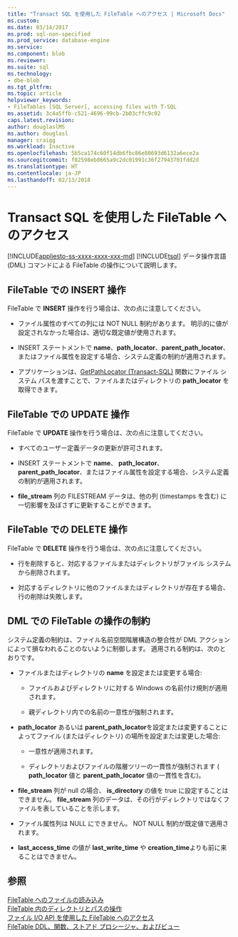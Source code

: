 ```yaml
---
title: "Transact SQL を使用した FileTable へのアクセス | Microsoft Docs"
ms.custom: 
ms.date: 03/14/2017
ms.prod: sql-non-specified
ms.prod_service: database-engine
ms.service: 
ms.component: blob
ms.reviewer: 
ms.suite: sql
ms.technology:
- dbe-blob
ms.tgt_pltfrm: 
ms.topic: article
helpviewer_keywords:
- FileTables [SQL Server], accessing files with T-SQL
ms.assetid: 3c4a5ffb-c521-4696-99cb-2b03cffc9c02
caps.latest.revision: 
author: douglaslMS
ms.author: douglasl
manager: craigg
ms.workload: Inactive
ms.openlocfilehash: 5b5ca174c60f14db6fbc86e80693d6132a6ece2a
ms.sourcegitcommit: f02598eb8665a9c2dc01991c36f27943701fdd2d
ms.translationtype: HT
ms.contentlocale: ja-JP
ms.lasthandoff: 02/13/2018
---
```

# <a name="access-filetables-with-transact-sql"></a>Transact SQL を使用した FileTable へのアクセス
[!INCLUDE[appliesto-ss-xxxx-xxxx-xxx-md](../../includes/appliesto-ss-xxxx-xxxx-xxx-md.md)]
[!INCLUDE[tsql](../../includes/tsql-md.md)] データ操作言語 (DML) コマンドによる FileTable の操作について説明します。  
  
##  <a name="BasicsInsert"></a> FileTable での INSERT 操作  
 FileTable で **INSERT** 操作を行う場合は、次の点に注意してください。  
  
-   ファイル属性のすべての列には NOT NULL 制約があります。 明示的に値が設定されなかった場合は、適切な既定値が使用されます。  
  
-   INSERT ステートメントで **name**、**path_locator**、**parent_path_locator**、またはファイル属性を設定する場合、システム定義の制約が適用されます。  
  
-   アプリケーションは、[GetPathLocator &#40;Transact-SQL&#41;](../../relational-databases/system-functions/getpathlocator-transact-sql.md) 関数にファイル システム パスを渡すことで、ファイルまたはディレクトリの **path_locator** を取得できます。  
  
##  <a name="BasicsUpdate"></a> FileTable での UPDATE 操作  
 FileTable で **UPDATE** 操作を行う場合は、次の点に注意してください。  
  
-   すべてのユーザー定義データの更新が許可されます。  
  
-   INSERT ステートメントで **name**、 **path_locator**、 **parent_path_locator**、またはファイル属性を設定する場合、システム定義の制約が適用されます。  
  
-   **file_stream** 列の FILESTREAM データは、他の列 (timestamps を含む) に一切影響を及ぼさずに更新することができます。  
  
##  <a name="BasicsDelete"></a> FileTable での DELETE 操作  
 FileTable で **DELETE** 操作を行う場合は、次の点に注意してください。  
  
-   行を削除すると、対応するファイルまたはディレクトリがファイル システムから削除されます。  
  
-   対応するディレクトリに他のファイルまたはディレクトリが存在する場合、行の削除は失敗します。  
  
##  <a name="BasicsConstraints"></a> DML での FileTable の操作の制約  
 システム定義の制約は、ファイル名前空間階層構造の整合性が DML アクションによって損なわれることのないように制御します。 適用される制約は、次のとおりです。  
  
-   ファイルまたはディレクトリの **name** を設定または変更する場合:  
  
    -   ファイルおよびディレクトリに対する Windows の名前付け規則が適用されます。  
  
    -   親ディレクトリ内での名前の一意性が強制されます。  
  
-   **path_locator** あるいは **parent_path_locator**を設定または変更することによってファイル (またはディレクトリ) の場所を設定または変更した場合:  
  
    -   一意性が適用されます。  
  
    -   ディレクトリおよびファイルの階層ツリーの一貫性が強制されます ( **path_locator** 値と **parent_path_locator** 値の一貫性を含む)。  
  
-   **file_stream** 列が null の場合、 **is_directory** の値を true に設定することはできません。 **file_stream** 列のデータは、その行がディレクトリではなくファイルを表していることを示します。  
  
-   ファイル属性列は NULL にできません。 NOT NULL 制約が既定値で適用されます。  
  
-   **last_access_time** の値が **last_write_time** や **creation_time**よりも前に来ることはできません。  
  
## <a name="see-also"></a>参照  
 [FileTable へのファイルの読み込み](../../relational-databases/blob/load-files-into-filetables.md)   
 [FileTable 内のディレクトリとパスの操作](../../relational-databases/blob/work-with-directories-and-paths-in-filetables.md)   
 [ファイル I/O API を使用した FileTable へのアクセス](../../relational-databases/blob/access-filetables-with-file-input-output-apis.md)   
 [FileTable DDL、関数、ストアド プロシージャ、およびビュー](../../relational-databases/blob/filetable-ddl-functions-stored-procedures-and-views.md)  
  
  
